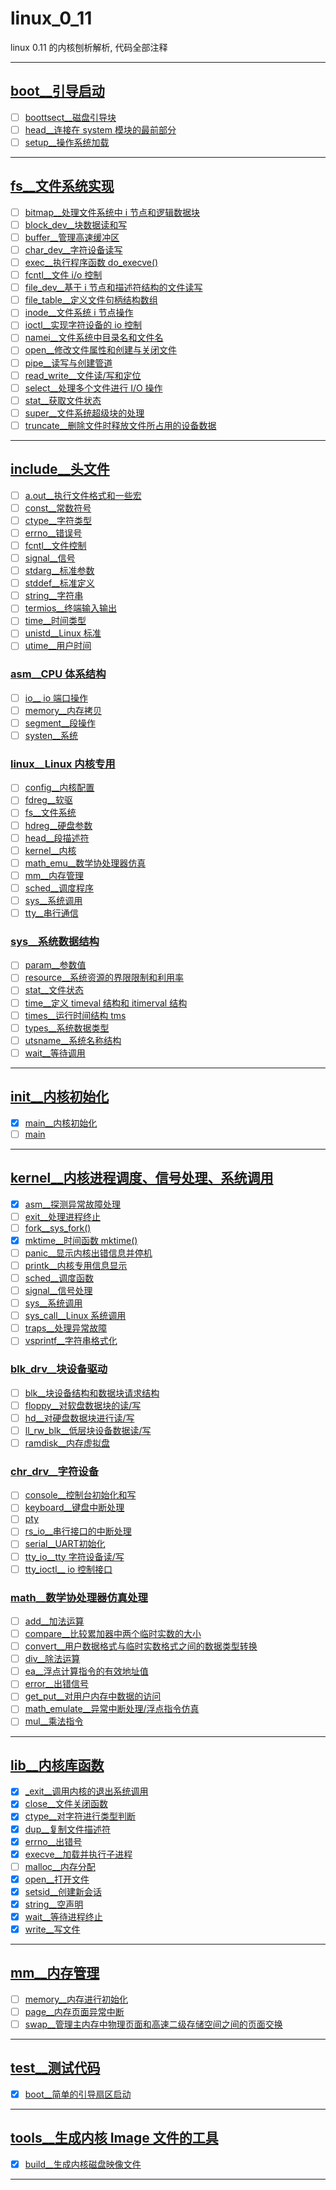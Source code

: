 <!--
 * @由于个人水平有限, 难免有些错误, 还请指点:  
 * @Author: cpu_code
 * @Date: 2020-08-13 22:49:08
 * @LastEditTime: 2020-09-08 17:45:47
 * @FilePath: \Linux_0_11\readme.md
 * @Gitee: [https://gitee.com/cpu_code](https://gitee.com/cpu_code)
 * @Github: [https://github.com/CPU-Code](https://github.com/CPU-Code)
 * @CSDN: [https://blog.csdn.net/qq_44226094](https://blog.csdn.net/qq_44226094)
 * @Gitbook: [https://923992029.gitbook.io/cpucode/](https://923992029.gitbook.io/cpucode/)
-->

# linux_0_11

linux 0.11 的内核刨析解析, 代码全部注释

-------------

## [boot__引导启动](boot)

- [ ] [boottsect__磁盘引导块](boot/boottsect.S)
- [ ] [head__连接在 system 模块的最前部分](boot/head.s)
- [ ] [setup__操作系统加载](boot/setup.S)

----------------

## [fs__文件系统实现](fs)

- [ ] [bitmap__处理文件系统中 i 节点和逻辑数据块](fs/bitmap.c)
- [ ] [block_dev__块数据读和写](fs/block_dev.c)
- [ ] [buffer__管理高速缓冲区](fs/buffer.c)
- [ ] [char_dev__字符设备读写](fs/char_dev.c)
- [ ] [exec__执行程序函数 do_execve()](fs/exec.c)
- [ ] [fcntl__文件 i/o 控制](fs/fcntl.c)
- [ ] [file_dev__基于 i 节点和描述符结构的文件读写](fs/file_dev.c)
- [ ] [file_table__定义文件句柄结构数组](fs/file_table.c)
- [ ] [inode__文件系统 i 节点操作](fs/inode.c)
- [ ] [ioctl__实现字符设备的 io 控制](fs/ioctl.c)
- [ ] [namei__文件系统中目录名和文件名](fs/namei.c)
- [ ] [open__修改文件属性和创建与关闭文件](fs/open.c)
- [ ] [pipe__读写与创建管道](fs/pipe.c)
- [ ] [read_write__文件读/写和定位](fs/read_write.c)
- [ ] [select__处理多个文件进行 I/O 操作](fs/select.c)
- [ ] [stat__获取文件状态](fs/stat.c)
- [ ] [super__文件系统超级块的处理](fs/super.c)
- [ ] [truncate__删除文件时释放文件所占用的设备数据](fs/truncate.c)

-----------------

## [include__头文件](include)

- [ ] [a.out__执行文件格式和一些宏](include/a.out.h)
- [ ] [const__常数符号](include/const.h)
- [ ] [ctype__字符类型](include/ctype.h)
- [ ] [errno__错误号](include/errno.h)
- [ ] [fcntl__文件控制](include/fcntl.h)
- [ ] [signal__信号](include/signal.h)
- [ ] [stdarg__标准参数](include/stdarg.h)
- [ ] [stddef__标准定义](include/stddef.h)
- [ ] [string__字符串](include/string.h)
- [ ] [termios__终端输入输出](include/termios.h)
- [ ] [time__时间类型](include/time.h)
- [ ] [unistd__Linux 标准](include/unistd.h)
- [ ] [utime__用户时间](include/utime.h)

### [asm__CPU 体系结构](include/asm)

- [ ] [io__ io 端口操作](include/asm/io.h)
- [ ] [memory__内存拷贝](include/asm/memory.h)
- [ ] [segment__段操作](include/asm/segment.h)
- [ ] [systen__系统](include/asm/systen.h)

### [linux__Linux 内核专用](include/linux)

- [ ] [config__内核配置](include/linux/config.h)
- [ ] [fdreg__软驱](include/linux/fdreg.h)
- [ ] [fs__文件系统](include/linux/fs.h)
- [ ] [hdreg__硬盘参数](include/linux/hdreg.h)
- [ ] [head__段描述符](include/linux/head.h)
- [ ] [kernel__内核](include/linux/kernel.h)
- [ ] [math_emu__数学协处理器仿真](include/linux/math_emu.h)
- [ ] [mm__内存管理](include/linux/mm.h)
- [ ] [sched__调度程序](include/linux/sched.h)
- [ ] [sys__系统调用](include/linux/sys.h)
- [ ] [tty__串行通信](include/linux/tty.h)

### [sys__系统数据结构](include/sys)

- [ ] [param__参数值](include/sys/param.h)
- [ ] [resource__系统资源的界限限制和利用率](include/sys/resource.h)
- [ ] [stat__文件状态](include/sys/stat.h)
- [ ] [time__定义 timeval 结构和 itimerval 结构](include/sys/time.h)
- [ ] [times__运行时间结构 tms](include/sys/times.h)
- [ ] [types__系统数据类型](include/sys/types.h)
- [ ] [utsname__系统名称结构](include/sys/utsname.h)
- [ ] [wait__等待调用](include/sys/wait.h)

--------------

## [init__内核初始化](init)

- [x] [main__内核初始化](init/main.c)
- [ ] [main](init/main.s)

-------------

## [kernel__内核进程调度、信号处理、系统调用](kernel)

- [x] [asm__探测异常故障处理](kernel/asm.s)
- [ ] [exit__处理进程终止](kernel/exit.c)
- [ ] [fork__sys_fork()](kernel/fork.c)
- [x] [mktime__时间函数 mktime()](kernel/mktime.c)
- [ ] [panic__显示内核出错信息并停机](kernel/panic.c)
- [ ] [printk__内核专用信息显示](kernel/printk.c)
- [ ] [sched__调度函数](kernel/sched.c)
- [ ] [signal__信号处理](kernel/signal.c)
- [ ] [sys__系统调用](kernel/sys.c)
- [ ] [sys_call__Linux 系统调用](kernel/sys_call.s)
- [ ] [traps__处理异常故障](kernel/traps.c)
- [ ] [vsprintf__字符串格式化](kernel/vsprintf.c)

### [blk_drv__块设备驱动](kernel/blk_drv)

- [ ] [blk__块设备结构和数据块请求结构](kernel/blk_drv/blk.h)
- [ ] [floppy__对软盘数据块的读/写](kernel/blk_drv/floppy.c)
- [ ] [hd__对硬盘数据块进行读/写](kernel/blk_drv/hd.c)
- [ ] [ll_rw_blk__低层块设备数据读/写](kernel/blk_drv/ll_rw_blk.c)
- [ ] [ramdisk__内存虚拟盘](kernel/blk_drv/ramdisk.c)

### [chr_drv__字符设备](kernel/chr_drv)

- [ ] [console__控制台初始化和写](kernel/chr_drv/console.c)
- [ ] [keyboard__键盘中断处理](kernel/chr_drv/keyboard.S)
- [ ] [pty](kernel/chr_drv/pty.c)
- [ ] [rs_io__串行接口的中断处理](kernel/chr_drv/rs_io.s)
- [ ] [serial__UART初始化](kernel/chr_drv/serial.c)
- [ ] [tty_io__tty 字符设备读/写](kernel/chr_drv/tty_io.c)
- [ ] [tty_ioctl__ io 控制接口](kernel/chr_drv/tty_ioctl.c)

### [math__数学协处理器仿真处理](kernel/math)

- [ ] [add__加法运算](kernel/math/add.c)
- [ ] [compare__比较累加器中两个临时实数的大小](kernel/math/compare.c)
- [ ] [convert__用户数据格式与临时实数格式之间的数据类型转换](kernel/math/convert.c)
- [ ] [div__除法运算](kernel/math/div.c)
- [ ] [ea__浮点计算指令的有效地址值](kernel/math/ea.c)
- [ ] [error__出错信号](kernel/math/error.c)
- [ ] [get_put__对用户内存中数据的访问](kernel/math/get_put.c)
- [ ] [math_emulate__异常中断处理/浮点指令仿真](kernel/math/math_emulate.c)
- [ ] [mul__乘法指令](kernel/math/mul.c)

-----------------

## [lib__内核库函数](lib)

- [x] [_exit__调用内核的退出系统调用](lib/_exit.c)
- [x] [close__文件关闭函数](lib/close.c)
- [x] [ctype__对字符进行类型判断](lib/ctype.c)
- [x] [dup__复制文件描述符](lib/dup.c)
- [x] [errno__出错号](lib/errno.c)
- [x] [execve__加载并执行子进程](lib/execve.c)
- [ ] [malloc__内存分配](lib/malloc.c)
- [x] [open__打开文件](lib/open.c)
- [x] [setsid__创建新会话](lib/setsid.c)
- [x] [string__空声明](lib/string.c)
- [x] [wait__等待进程终止](lib/wait.c)
- [x] [write__写文件](lib/write.c)

-------------

## [mm__内存管理](mm)

- [ ] [memory__内存进行初始化](mm/memory.c)
- [ ] [page__内存页面异常中断](mm/page.s)
- [ ] [swap__管理主内存中物理页面和高速二级存储空间之间的页面交换](mm/swap.c)

-----------------

## [test__测试代码](test)

- [x] [boot__简单的引导扇区启动](test/boot.s)

--------------------

## [tools__生成内核 Image 文件的工具](tools)

- [x] [build__生成内核磁盘映像文件](tools/build.c)

--------------------------
